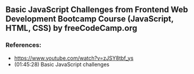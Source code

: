 
## Basic JavaScript Challenges from Frontend Web Development Bootcamp Course (JavaScript, HTML, CSS) by freeCodeCamp.org

### References:

- https://www.youtube.com/watch?v=zJSY8tbf_ys
- (01:45:28) Basic JavaScript challenges